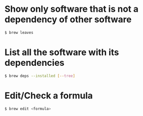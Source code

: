 # Show only software that is not a dependency of other software

```sh
$ brew leaves
```


# List all the software with its dependencies

```sh
$ brew deps --installed [--tree]
```


# Edit/Check a formula

```sh
$ brew edit <formula>
```
